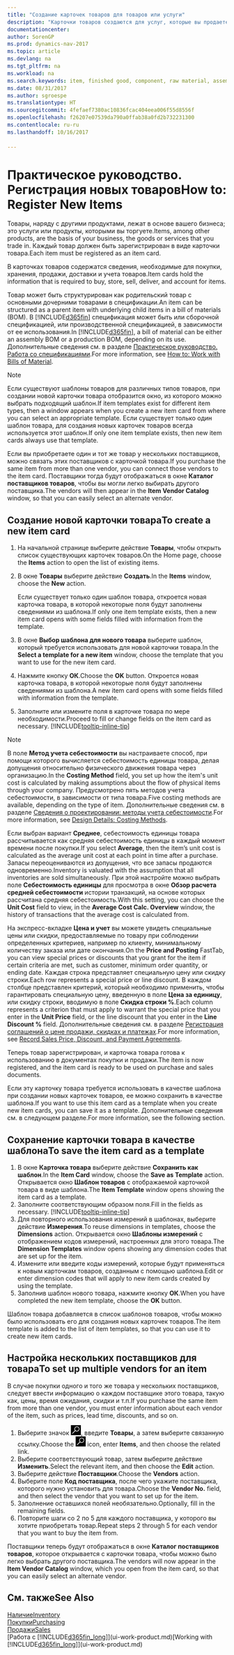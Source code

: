 ```yaml
---
title: "Создание карточек товаров для товаров или услуги"
description: "Карточки товаров создаются для услуг, которые вы продаете по часам, а также для физических продуктов, например для сборочных элементов, готовой продукции, сырья или компонентов, которые вы продаете из складских запасов."
documentationcenter: 
author: SorenGP
ms.prod: dynamics-nav-2017
ms.topic: article
ms.devlang: na
ms.tgt_pltfrm: na
ms.workload: na
ms.search.keywords: item, finished good, component, raw material, assembly item
ms.date: 08/31/2017
ms.author: sgroespe
ms.translationtype: HT
ms.sourcegitcommit: 4fefaef7380ac10836fcac404eea006f55d8556f
ms.openlocfilehash: f26207e07539da790a0ffab38a0fd2b732231300
ms.contentlocale: ru-ru
ms.lasthandoff: 10/16/2017

---
```

# <a name="how-to-register-new-items"></a><span data-ttu-id="0b010-103">Практическое руководство. Регистрация новых товаров</span><span class="sxs-lookup"><span data-stu-id="0b010-103">How to: Register New Items</span></span>
<span data-ttu-id="0b010-104">Товары, наряду с другими продуктами, лежат в основе вашего бизнеса; это услуги или продукты, которыми вы торгуете.</span><span class="sxs-lookup"><span data-stu-id="0b010-104">Items, among other products, are the basis of your business, the goods or services that you trade in.</span></span> <span data-ttu-id="0b010-105">Каждый товар должен быть зарегистрирован в виде карточки товара.</span><span class="sxs-lookup"><span data-stu-id="0b010-105">Each item must be registered as an item card.</span></span>

<span data-ttu-id="0b010-106">В карточках товаров содержатся сведения, необходимые для покупки, хранения, продажи, доставки и учета товаров.</span><span class="sxs-lookup"><span data-stu-id="0b010-106">Item cards hold the information that is required to buy, store, sell, deliver, and account for items.</span></span>

<span data-ttu-id="0b010-107">Товар может быть структурирован как родительский товар с основными дочерними товарами в спецификации.</span><span class="sxs-lookup"><span data-stu-id="0b010-107">An item can be structured as a parent item with underlying child items in a bill of materials (BOM).</span></span> <span data-ttu-id="0b010-108">В [!INCLUDE[d365fin](includes/d365fin_md.md)] спецификация может быть или сборочной спецификацией, или производственной спецификацией, в зависимости от ее использования.</span><span class="sxs-lookup"><span data-stu-id="0b010-108">In [!INCLUDE[d365fin](includes/d365fin_md.md)], a bill of material can be either an assembly BOM or a production BOM, depending on its use.</span></span> <span data-ttu-id="0b010-109">Дополнительные сведения см. в разделе [Практическое руководство. Работа со спецификациями](inventory-how-work-BOMs.md).</span><span class="sxs-lookup"><span data-stu-id="0b010-109">For more information, see [How to: Work with Bills of Material](inventory-how-work-BOMs.md).</span></span>

> [!NOTE]  
>   <span data-ttu-id="0b010-110">Если существуют шаблоны товаров для различных типов товаров, при создании новой карточки товара отобразится окно, из которого можно выбрать подходящий шаблон.</span><span class="sxs-lookup"><span data-stu-id="0b010-110">If item templates exist for different item types, then a window appears when you create a new item card from where you can select an appropriate template.</span></span> <span data-ttu-id="0b010-111">Если существует только один шаблон товара, для создания новых карточек товаров всегда используется этот шаблон.</span><span class="sxs-lookup"><span data-stu-id="0b010-111">If only one item template exists, then new item cards always use that template.</span></span>

<span data-ttu-id="0b010-112">Если вы приобретаете один и тот же товар у нескольких поставщиков, можно связать этих поставщиков с карточкой товара.</span><span class="sxs-lookup"><span data-stu-id="0b010-112">If you purchase the same item from more than one vendor, you can connect those vendors to the item card.</span></span> <span data-ttu-id="0b010-113">Поставщики тогда будут отображаться в окне **Каталог поставщиков товаров**, чтобы вы могли легко выбирать другого поставщика.</span><span class="sxs-lookup"><span data-stu-id="0b010-113">The vendors will then appear in the **Item Vendor Catalog** window, so that you can easily select an alternate vendor.</span></span>

## <a name="to-create-a-new-item-card"></a><span data-ttu-id="0b010-114">Создание новой карточки товара</span><span class="sxs-lookup"><span data-stu-id="0b010-114">To create a new item card</span></span>
1. <span data-ttu-id="0b010-115">На начальной странице выберите действие **Товары**, чтобы открыть список существующих карточек товаров.</span><span class="sxs-lookup"><span data-stu-id="0b010-115">On the Home page, choose the **Items** action to open the list of existing items.</span></span>  
2. <span data-ttu-id="0b010-116">В окне **Товары** выберите действие **Создать**.</span><span class="sxs-lookup"><span data-stu-id="0b010-116">In the **Items** window, choose the **New** action.</span></span>

    <span data-ttu-id="0b010-117">Если существует только один шаблон товара, откроется новая карточка товара, в которой некоторые поля будут заполнены сведениями из шаблона.</span><span class="sxs-lookup"><span data-stu-id="0b010-117">If only one item template exists, then a new item card opens with some fields filled with information from the template.</span></span>
3. <span data-ttu-id="0b010-118">В окне **Выбор шаблона для нового товара** выберите шаблон, который требуется использовать для новой карточки товара.</span><span class="sxs-lookup"><span data-stu-id="0b010-118">In the **Select a template for a new item** window, choose the template that you want to use for the new item card.</span></span>
4. <span data-ttu-id="0b010-119">Нажмите кнопку **ОК**.</span><span class="sxs-lookup"><span data-stu-id="0b010-119">Choose the **OK** button.</span></span> <span data-ttu-id="0b010-120">Откроется новая карточка товара, в которой некоторые поля будут заполнены сведениями из шаблона.</span><span class="sxs-lookup"><span data-stu-id="0b010-120">A new item card opens with some fields filled with information from the template.</span></span>
5. <span data-ttu-id="0b010-121">Заполните или измените поля в карточке товара по мере необходимости.</span><span class="sxs-lookup"><span data-stu-id="0b010-121">Proceed to fill or change fields on the item card as necessary.</span></span> [!INCLUDE[tooltip-inline-tip](includes/tooltip-inline-tip_md.md)]

> [!NOTE]
> <span data-ttu-id="0b010-122">В поле **Метод учета себестоимости** вы настраиваете способ, при помощи которого вычисляется себестоимость единицы товара, делая допущения относительно физического движения товара через организацию.</span><span class="sxs-lookup"><span data-stu-id="0b010-122">In the **Costing Method** field, you set up how the item's unit cost is calculated by making assumptions about the flow of physical items through your company.</span></span> <span data-ttu-id="0b010-123">Предусмотрено пять методов учета себестоимости, в зависимости от типа товара.</span><span class="sxs-lookup"><span data-stu-id="0b010-123">Five costing methods are available, depending on the type of item.</span></span> <span data-ttu-id="0b010-124">Дополнительные сведения см. в разделе [Сведения о проектировании: методы учета себестоимости](design-details-costing-methods.md).</span><span class="sxs-lookup"><span data-stu-id="0b010-124">For more information, see [Design Details: Costing Methods](design-details-costing-methods.md).</span></span>
>
> <span data-ttu-id="0b010-125">Если выбран вариант **Среднее**, себестоимость единицы товара рассчитывается как средняя себестоимость единицы в каждый момент времени после покупки.</span><span class="sxs-lookup"><span data-stu-id="0b010-125">If you select **Average**, then the item’s unit cost is calculated as the average unit cost at each point in time after a purchase.</span></span> <span data-ttu-id="0b010-126">Запасы переоцениваются из допущения, что все запасы продаются одновременно.</span><span class="sxs-lookup"><span data-stu-id="0b010-126">Inventory is valuated with the assumption that all inventories are sold simultaneously.</span></span> <span data-ttu-id="0b010-127">При этой настройте можно выбрать поле **Себестоимость единицы** для просмотра в окне **Обзор расчета средней себестоимости** истории транзакций, на основе которых рассчитана средняя себестоимость.</span><span class="sxs-lookup"><span data-stu-id="0b010-127">With this setting, you can choose the **Unit Cost** field to view, in the **Average Cost Calc. Overview** window, the history of transactions that the average cost is calculated from.</span></span>

<span data-ttu-id="0b010-128">На экспресс-вкладке **Цена и учет** вы можете увидеть специальные цены или скидки, предоставляемые по товару при соблюдении определенных критериев, например по клиенту, минимальному количеству заказа или дате окончания.</span><span class="sxs-lookup"><span data-stu-id="0b010-128">On the **Price and Posting** FastTab, you can view special prices or discounts that you grant for the item if certain criteria are met, such as customer, minimum order quantity, or ending date.</span></span> <span data-ttu-id="0b010-129">Каждая строка представляет специальную цену или скидку строки.</span><span class="sxs-lookup"><span data-stu-id="0b010-129">Each row represents a special price or line discount.</span></span> <span data-ttu-id="0b010-130">В каждом столбце представлен критерий, который необходимо применить, чтобы гарантировать специальную цену, введенную в поле **Цена за единицу**, или скидку строки, вводимую в поле **Скидка строки %**.</span><span class="sxs-lookup"><span data-stu-id="0b010-130">Each column represents a criterion that must apply to warrant the special price that you enter in the **Unit Price** field, or the line discount that you enter in the **Line Discount %** field.</span></span> <span data-ttu-id="0b010-131">Дополнительные сведения см. в разделе [Регистрация соглашений о цене продажи, скидках и платежах](sales-how-record-sales-price-discount-payment-agreements.md).</span><span class="sxs-lookup"><span data-stu-id="0b010-131">For more information, see [Record Sales Price, Discount, and Payment Agreements](sales-how-record-sales-price-discount-payment-agreements.md).</span></span>

<span data-ttu-id="0b010-132">Теперь товар зарегистрирован, и карточка товара готова к использованию в документах покупки и продажи.</span><span class="sxs-lookup"><span data-stu-id="0b010-132">The item is now registered, and the item card is ready to be used on purchase and sales documents.</span></span>

<span data-ttu-id="0b010-133">Если эту карточку товара требуется использовать в качестве шаблона при создании новых карточек товаров, ее можно сохранить в качестве шаблона.</span><span class="sxs-lookup"><span data-stu-id="0b010-133">If you want to use this item card as a template when you create new item cards, you can save it as a template.</span></span> <span data-ttu-id="0b010-134">Дополнительные сведения см. в следующем разделе.</span><span class="sxs-lookup"><span data-stu-id="0b010-134">For more information, see the following section.</span></span>

## <a name="to-save-the-item-card-as-a-template"></a><span data-ttu-id="0b010-135">Сохранение карточки товара в качестве шаблона</span><span class="sxs-lookup"><span data-stu-id="0b010-135">To save the item card as a template</span></span>
1. <span data-ttu-id="0b010-136">В окне **Карточка товара** выберите действие **Сохранить как шаблон**.</span><span class="sxs-lookup"><span data-stu-id="0b010-136">In the **Item Card** window, choose the **Save as Template** action.</span></span> <span data-ttu-id="0b010-137">Открывается окно **Шаблон товаров** с отображаемой карточкой товара в виде шаблона.</span><span class="sxs-lookup"><span data-stu-id="0b010-137">The **Item Template** window opens showing the item card as a template.</span></span>
2. <span data-ttu-id="0b010-138">Заполните соответствующим образом поля.</span><span class="sxs-lookup"><span data-stu-id="0b010-138">Fill in the fields as necessary.</span></span> [!INCLUDE[tooltip-inline-tip](includes/tooltip-inline-tip_md.md)]
3. <span data-ttu-id="0b010-139">Для повторного использования измерений в шаблонах, выберите действие **Измерения**.</span><span class="sxs-lookup"><span data-stu-id="0b010-139">To reuse dimensions in templates, choose the **Dimensions** action.</span></span> <span data-ttu-id="0b010-140">Открывается окно **Шаблоны измерений** с отображением кодов измерений, настроенных для этого товара.</span><span class="sxs-lookup"><span data-stu-id="0b010-140">The **Dimension Templates** window opens showing any dimension codes that are set up for the item.</span></span>
4. <span data-ttu-id="0b010-141">Измените или введите коды измерений, которые будут применяться к новым карточкам товаров, созданным с помощью шаблона.</span><span class="sxs-lookup"><span data-stu-id="0b010-141">Edit or enter dimension codes that will apply to new item cards created by using the template.</span></span>
5. <span data-ttu-id="0b010-142">Заполнив шаблон нового товара, нажмите кнопку **ОК**.</span><span class="sxs-lookup"><span data-stu-id="0b010-142">When you have completed the new item template, choose the **OK** button.</span></span>

<span data-ttu-id="0b010-143">Шаблон товара добавляется в список шаблонов товаров, чтобы можно было использовать его для создания новых карточек товаров.</span><span class="sxs-lookup"><span data-stu-id="0b010-143">The item template is added to the list of item templates, so that you can use it to create new item cards.</span></span>

## <a name="to-set-up-multiple-vendors-for-an-item"></a><span data-ttu-id="0b010-144">Настройка нескольких поставщиков для товара</span><span class="sxs-lookup"><span data-stu-id="0b010-144">To set up multiple vendors for an item</span></span>  
<span data-ttu-id="0b010-145">В случае покупки одного и того же товара у нескольких поставщиков, следует ввести информацию о каждом поставщике этого товара, такую как, цены, время ожидания, скидки и т.п.</span><span class="sxs-lookup"><span data-stu-id="0b010-145">If you purchase the same item from more than one vendor, you must enter information about each vendor of the item, such as prices, lead time, discounts, and so on.</span></span>  

1.  <span data-ttu-id="0b010-146">Выберите значок ![Поиск страницы или отчета](media/ui-search/search_small.png "Значок поиска страницы или отчета"), введите **Товары**, а затем выберите связанную ссылку.</span><span class="sxs-lookup"><span data-stu-id="0b010-146">Choose the ![Search for Page or Report](media/ui-search/search_small.png "Search for Page or Report icon") icon, enter **Items**, and then choose the related link.</span></span>  
2.  <span data-ttu-id="0b010-147">Выберите соответствующий товар, затем выберите действие **Изменить**.</span><span class="sxs-lookup"><span data-stu-id="0b010-147">Select the relevant item, and then choose the **Edit** action.</span></span>  
3.  <span data-ttu-id="0b010-148">Выберите действие **Поставщики**.</span><span class="sxs-lookup"><span data-stu-id="0b010-148">Choose the **Vendors** action.</span></span>  
4.  <span data-ttu-id="0b010-149">Выберите поле **Код поставщика**, после чего укажите поставщика, которого нужно установить для товара.</span><span class="sxs-lookup"><span data-stu-id="0b010-149">Choose the **Vendor No.** field, and then select the vendor that you want to set up for the item.</span></span>  
5.  <span data-ttu-id="0b010-150">Заполнение оставшихся полей необязательно.</span><span class="sxs-lookup"><span data-stu-id="0b010-150">Optionally, fill in the remaining fields.</span></span>  
6.  <span data-ttu-id="0b010-151">Повторите шаги со 2 по 5 для каждого поставщика, у которого вы хотите приобретать товар.</span><span class="sxs-lookup"><span data-stu-id="0b010-151">Repeat steps 2 through 5 for each vendor that you want to buy the item from.</span></span>

<span data-ttu-id="0b010-152">Поставщики теперь будут отображаться в окне **Каталог поставщиков товаров**, которое открывается с карточки товара, чтобы можно было легко выбрать другого поставщика.</span><span class="sxs-lookup"><span data-stu-id="0b010-152">The vendors will now appear in the **Item Vendor Catalog** window, which you open from the item card, so that you can easily select an alternate vendor.</span></span>

## <a name="see-also"></a><span data-ttu-id="0b010-153">См. также</span><span class="sxs-lookup"><span data-stu-id="0b010-153">See Also</span></span>
  [<span data-ttu-id="0b010-154">Наличие</span><span class="sxs-lookup"><span data-stu-id="0b010-154">Inventory</span></span>](inventory-manage-inventory.md)  
  [<span data-ttu-id="0b010-155">Покупки</span><span class="sxs-lookup"><span data-stu-id="0b010-155">Purchasing</span></span>](purchasing-manage-purchasing.md)  
  [<span data-ttu-id="0b010-156">Продажи</span><span class="sxs-lookup"><span data-stu-id="0b010-156">Sales</span></span>](sales-manage-sales.md)  
  <span data-ttu-id="0b010-157">[Работа с [!INCLUDE[d365fin_long](includes/d365fin_long_md.md)]](ui-work-product.md)</span><span class="sxs-lookup"><span data-stu-id="0b010-157">[Working with [!INCLUDE[d365fin_long](includes/d365fin_long_md.md)]](ui-work-product.md)</span></span>

##

